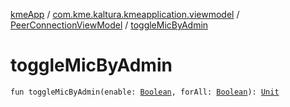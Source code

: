 [kmeApp](../../index.md) / [com.kme.kaltura.kmeapplication.viewmodel](../index.md) / [PeerConnectionViewModel](index.md) / [toggleMicByAdmin](./toggle-mic-by-admin.md)

# toggleMicByAdmin

`fun toggleMicByAdmin(enable: `[`Boolean`](https://kotlinlang.org/api/latest/jvm/stdlib/kotlin/-boolean/index.html)`, forAll: `[`Boolean`](https://kotlinlang.org/api/latest/jvm/stdlib/kotlin/-boolean/index.html)`): `[`Unit`](https://kotlinlang.org/api/latest/jvm/stdlib/kotlin/-unit/index.html)